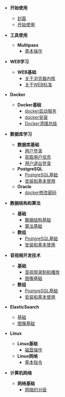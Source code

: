 <!-- docs/_sidebar.md -->

- **开始使用**

    - [封面](/)
    - [开始使用](guide.md)

- **工具使用**

    - **Multipass**
        - [基本操作](_8_Multipass/_8_1_Multipass_基本操作.md "基本操作")
    
- **WEB学习**

    - **WEB基础**
        - [关于浏览器内核](_1_web/_1_1_基础/_1_1_1_关于浏览器内核.md "关于浏览器内核")
        - [关于WEB标准](_1_web/_1_1_基础/_1_1_2_关于WEB标准.md "关于WEB标准")

- **Docker**

    - **Docker基础**
        - [docker启动服务](_4_docker/_4_1_docker基础/_4_1_0_docker启动服务.md "docker启动服务")
        - [docker安装](_4_docker/_4_1_docker基础/_4_1_0_docker安装.md "docker安装")  
        - [Docker清理总结](_4_docker/_4_1_docker基础/_4_1_2_Docker清理总结.md "Docker清理总结")

- **数据库学习**

    - **数据库基础**
        - [用户登录](dc2/_账号相关/登录.md "用户登录")
        - [获取用户信息](dc2/_账号相关/获取用户信息.md "获取用户信息")
        - [用户退出登录](dc2/_账号相关/退出登录.md "退出登录")
    - **PostgreSQL**
        - [PostgreSQL基础](_3_database/_3_3_postgresql/_3_3_1_PostgreSQL基础.md "PostgreSQL基础")
        - [安装和基本使用](_3_database/_3_3_postgresql/_3_3_2_安装和基本使用.md "安装和基本使用")
    - **Oracle**
      - [docker修改密码](_3_database/_3_4_oracle/1_docker修改密码.md "docker修改密码")

- **数据结构和算法**

    - **基础**
        - [数据结构基础](_6_数据结构和算法/_1_基础/数据结构基础.md "数据结构基础") 
        - [算法基础](_6_数据结构和算法/_1_基础/算法基础.md "算法基础")
    - **数组**
        - [PostgreSQL基础](_3_database/_3_3_postgresql/_3_3_1_PostgreSQL基础.md "PostgreSQL基础")
        - [安装和基本使用](_3_database/_3_3_postgresql/_3_3_2_安装和基本使用.md "安装和基本使用")

- **音视频开发技术**

    - **基础**
        - [音视频录制和播放](_7_音视频开发技术/_7_1_音视频基础/_7_1_1_音视频录制和播放.md "音视频录制和播放")
        - [图像基础](_7_音视频开发技术/_7_1_音视频基础/_7_1_2_图像基础.md "图像基础")
    - **数组**
        - [PostgreSQL基础](_3_database/_3_3_postgresql/_3_3_1_PostgreSQL基础.md "PostgreSQL基础")
        - [安装和基本使用](_3_database/_3_3_postgresql/_3_3_2_安装和基本使用.md "安装和基本使用")

- **ElasticSearch**
  - [基础](_9_ElasticSearch/_9_1_ES基础.md "ES基础")
  - [图像基础](_7_音视频开发技术/_7_1_音视频基础/_7_1_2_图像基础.md "图像基础")

- **Linux**

    - **Linux基础**
        - [磁盘操作](_10_Linux/_10_1_Linux基础/_10_1_1_磁盘操作.md "磁盘操作") 
    - **Linux网络**
        - [基本指令](_10_Linux/_10_2_Linux网络/_10_2_1_基本指令.md "基本指令") 

- **计算机网络**

    - **网络基础**
        - [网络的分层](_11_network/11_1_网络的分层.md "网络的分层")
